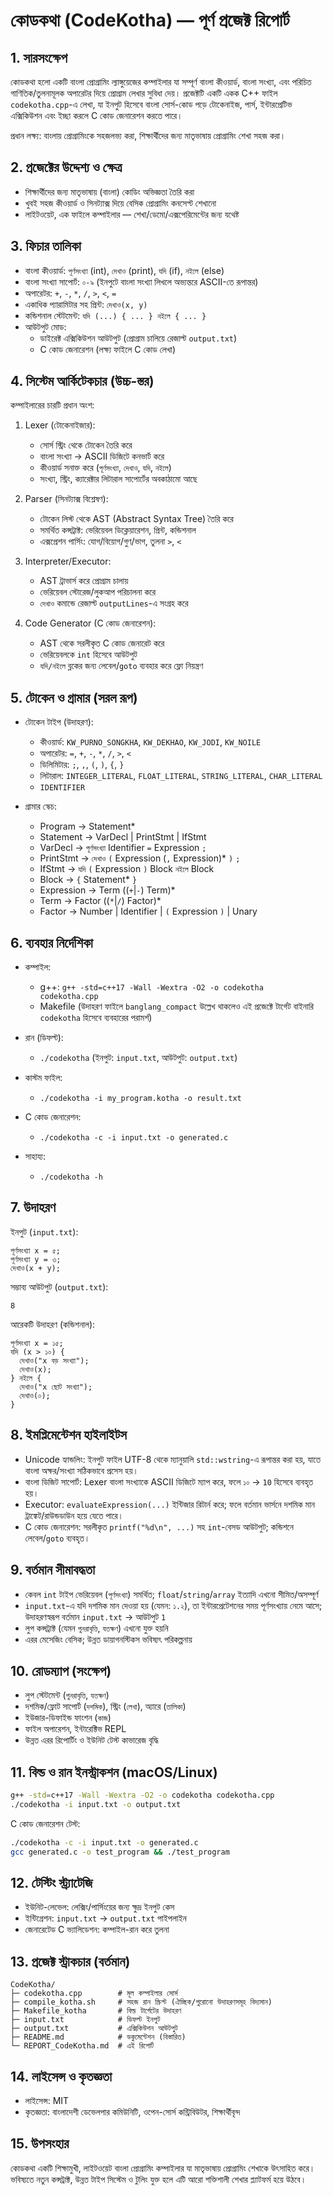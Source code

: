 # কোডকথা (CodeKotha) — পূর্ণ প্রজেক্ট রিপোর্ট

## 1. সারসংক্ষেপ

কোডকথা হলো একটি বাংলা প্রোগ্রামিং ল্যাঙ্গুয়েজের কম্পাইলার যা সম্পূর্ণ বাংলা কীওয়ার্ড, বাংলা সংখ্যা, এবং পরিচিত গাণিতিক/তুলনামূলক অপারেটর দিয়ে প্রোগ্রাম লেখার সুবিধা দেয়। প্রজেক্টটি একটি একক C++ ফাইল `codekotha.cpp`-এ লেখা, যা ইনপুট হিসেবে বাংলা সোর্স-কোড পড়ে টোকেনাইজ, পার্স, ইন্টারপ্রেটিভ এক্সিকিউশন এবং ইচ্ছা করলে C কোড জেনারেশন করতে পারে।

প্রধান লক্ষ্য: বাংলায় প্রোগ্রামিংকে সহজলভ্য করা, শিক্ষার্থীদের জন্য মাতৃভাষায় প্রোগ্রামিং শেখা সহজ করা।

## 2. প্রজেক্টের উদ্দেশ্য ও ক্ষেত্র

- শিক্ষার্থীদের জন্য মাতৃভাষায় (বাংলা) কোডিং অভিজ্ঞতা তৈরি করা
- খুবই সহজ কীওয়ার্ড ও সিনট্যাক্স দিয়ে বেসিক প্রোগ্রামিং কনসেপ্ট শেখানো
- লাইটওয়েট, এক ফাইলে কম্পাইলার — শেখা/ডেমো/এক্সপেরিমেন্টের জন্য যথেষ্ট

## 3. ফিচার তালিকা

- বাংলা কীওয়ার্ড: `পূর্ণসংখ্যা` (int), `দেখাও` (print), `যদি` (if), `নইলে` (else)
- বাংলা সংখ্যা সাপোর্ট: `০-৯` (ইনপুটে বাংলা সংখ্যা লিখলে অভ্যন্তরে ASCII-তে রূপান্তর)
- অপারেটর: `+`, `-`, `*`, `/`, `>`, `<`, `=`
- একাধিক প্যারামিটার সহ প্রিন্ট: `দেখাও(x, y)`
- কন্ডিশনাল স্টেটমেন্ট: `যদি (...) { ... } নইলে { ... }`
- আউটপুট মোড:
  - ডাইরেক্ট এক্সিকিউশন আউটপুট (প্রোগ্রাম চালিয়ে রেজাল্ট `output.txt`)
  - C কোড জেনারেশন (লক্ষ্য ফাইলে C কোড লেখা)

## 4. সিস্টেম আর্কিটেকচার (উচ্চ-স্তর)

কম্পাইলারের চারটি প্রধান অংশ:

1) Lexer (টোকেনাইজার):
   - সোর্স স্ট্রিং থেকে টোকেন তৈরি করে
   - বাংলা সংখ্যা → ASCII ডিজিটে কনভার্ট করে
   - কীওয়ার্ড সনাক্ত করে (`পূর্ণসংখ্যা`, `দেখাও`, `যদি`, `নইলে`)
   - সংখ্যা, স্ট্রিং, ক্যারেক্টার লিটারাল সাপোর্টের অবকাঠামো আছে

2) Parser (সিনট্যাক্স বিশ্লেষণ):
   - টোকেন লিস্ট থেকে AST (Abstract Syntax Tree) তৈরি করে
   - সমর্থিত কন্সট্রাক্ট: ভেরিয়েবল ডিক্লেয়ারেশন, প্রিন্ট, কন্ডিশনাল
   - এক্সপ্রেশন পার্সিং: যোগ/বিয়োগ/গুণ/ভাগ, তুলনা `>`, `<`

3) Interpreter/Executor:
   - AST ট্রাভার্স করে প্রোগ্রাম চালায়
   - ভেরিয়েবল স্টোরেজ/লুকআপ পরিচালনা করে
   - `দেখাও` কমান্ডে রেজাল্ট `outputLines`-এ সংগ্রহ করে

4) Code Generator (C কোড জেনারেশন):
   - AST থেকে সরলীকৃত C কোড জেনারেট করে
   - ভেরিয়েবলকে `int` হিসেবে আউটপুট
   - `যদি/নইলে` ব্লকের জন্য লেবেল/`goto` ব্যবহার করে ফ্লো নিয়ন্ত্রণ

## 5. টোকেন ও গ্রামার (সরল রূপ)

- টোকেন টাইপ (উদাহরণ):
  - কীওয়ার্ড: `KW_PURNO_SONGKHA`, `KW_DEKHAO`, `KW_JODI`, `KW_NOILE`
  - অপারেটর: `=`, `+`, `-`, `*`, `/`, `>`, `<`
  - ডিলিমিটার: `;`, `,`, `(`, `)`, `{`, `}`
  - লিটারাল: `INTEGER_LITERAL`, `FLOAT_LITERAL`, `STRING_LITERAL`, `CHAR_LITERAL`
  - `IDENTIFIER`

- গ্রামার স্কেচ:
  - Program → Statement*
  - Statement → VarDecl | PrintStmt | IfStmt
  - VarDecl → `পূর্ণসংখ্যা` Identifier `=` Expression `;`
  - PrintStmt → `দেখাও` `(` Expression (`,` Expression)* `)` `;`
  - IfStmt → `যদি` `(` Expression `)` Block `নইলে` Block
  - Block → `{` Statement* `}`
  - Expression → Term ((`+`|`-`) Term)*
  - Term → Factor ((`*`|`/`) Factor)*
  - Factor → Number | Identifier | `(` Expression `)` | Unary

## 6. ব্যবহার নির্দেশিকা

- কম্পাইল:
  - g++: `g++ -std=c++17 -Wall -Wextra -O2 -o codekotha codekotha.cpp`
  - Makefile (উদাহরণ ফাইলে `banglang_compact` উল্লেখ থাকলেও এই প্রজেক্টে টার্গেট বাইনারি `codekotha` হিসেবে ব্যবহারের পরামর্শ)

- রান (ডিফল্ট):
  - `./codekotha` (ইনপুট: `input.txt`, আউটপুট: `output.txt`)

- কাস্টম ফাইল:
  - `./codekotha -i my_program.kotha -o result.txt`

- C কোড জেনারেশন:
  - `./codekotha -c -i input.txt -o generated.c`

- সাহায্য:
  - `./codekotha -h`

## 7. উদাহরণ

ইনপুট (`input.txt`):

```banglang
পূর্ণসংখ্যা x = ৫;
পূর্ণসংখ্যা y = ৩;
দেখাও(x + y);
```

সম্ভাব্য আউটপুট (`output.txt`):

```
8
```

আরেকটি উদাহরণ (কন্ডিশনাল):

```banglang
পূর্ণসংখ্যা x = ১৫;
যদি (x > ১০) {
  দেখাও("x বড় সংখ্যা");
  দেখাও(x);
} নইলে {
  দেখাও("x ছোট সংখ্যা");
  দেখাও(০);
}
```

## 8. ইমপ্লিমেন্টেশন হাইলাইটস

- Unicode হ্যান্ডলিং: ইনপুট ফাইল UTF-8 থেকে ম্যানুয়ালি `std::wstring`-এ রূপান্তর করা হয়, যাতে বাংলা অক্ষর/সংখ্যা সঠিকভাবে প্রসেস হয়।
- বাংলা ডিজিট সাপোর্ট: Lexer বাংলা সংখ্যাকে ASCII ডিজিটে ম্যাপ করে, ফলে `১০` → `10` হিসেবে ব্যবহৃত হয়।
- Executor: `evaluateExpression(...)` ইন্টিজার রিটার্ন করে; ফলে বর্তমান ভার্সনে দশমিক মান ট্রাঙ্কেট/রাউন্ডডাউন হয়ে যেতে পারে।
- C কোড জেনারেশন: সরলীকৃত `printf("%d\n", ...)` সহ `int`-বেসড আউটপুট; কন্ডিশনে লেবেল/`goto` ব্যবহৃত।

## 9. বর্তমান সীমাবদ্ধতা

- কেবল `int` টাইপ ভেরিয়েবল (`পূর্ণসংখ্যা`) সমর্থিত; `float`/`string`/`array` ইত্যাদি এখনো সীমিত/অসম্পূর্ণ
- `input.txt`-এ যদি দশমিক মান দেওয়া হয় (যেমন: `১.২`), তা ইন্টারপ্রেটেশনের সময় পূর্ণসংখ্যায় নেমে আসে; উদাহরণস্বরূপ বর্তমান `input.txt` → আউটপুট `1`
- লুপ কন্সট্রাক্ট (যেমন `পুনরাবৃত্তি`, `যতক্ষণ`) এখনো যুক্ত হয়নি
- এরর মেসেজিং বেসিক; উন্নত ডায়াগনস্টিকস ভবিষ্যৎ পরিকল্পনায়

## 10. রোডম্যাপ (সংক্ষেপ)

- লুপ স্টেটমেন্ট (`পুনরাবৃত্তি`, `যতক্ষণ`)
- দশমিক/ফ্লোট সাপোর্ট (`দশমিক`), স্ট্রিং (`লেখা`), অ্যারে (`তালিকা`)
- ইউজার-ডিফাইন্ড ফাংশন (`কাজ`)
- ফাইল অপারেশন, ইন্টারেক্টিভ REPL
- উন্নত এরর রিপোর্টিং ও ইউনিট টেস্ট কাভারেজ বৃদ্ধি

## 11. বিল্ড ও রান ইনস্ট্রাকশন (macOS/Linux)

```bash
g++ -std=c++17 -Wall -Wextra -O2 -o codekotha codekotha.cpp
./codekotha -i input.txt -o output.txt
```

C কোড জেনারেশন টেস্ট:

```bash
./codekotha -c -i input.txt -o generated.c
gcc generated.c -o test_program && ./test_program
```

## 12. টেস্টিং স্ট্র্যাটেজি

- ইউনিট-লেভেল: লেক্সিং/পার্সিংয়ের জন্য ক্ষুদ্র ইনপুট কেস
- ইন্টিগ্রেশন: `input.txt` → `output.txt` পাইপলাইন
- জেনারেটেড C ভ্যালিডেশন: কম্পাইল-রান করে তুলনা

## 13. প্রজেক্ট স্ট্রাকচার (বর্তমান)

```
CodeKotha/
├─ codekotha.cpp        # মূল কম্পাইলার সোর্স
├─ compile_kotha.sh     # সহজ রান স্ক্রিপ্ট (ঐচ্ছিক/পুরোনো উদাহরণসমূহ বিদ্যমান)
├─ Makefile_kotha       # বিল্ড টার্গেটের উদাহরণ
├─ input.txt            # ডিফল্ট ইনপুট
├─ output.txt           # এক্সিকিউশন আউটপুট
├─ README.md            # ডকুমেন্টেশন (বিস্তারিত)
└─ REPORT_CodeKotha.md  # এই রিপোর্ট
```

## 14. লাইসেন্স ও কৃতজ্ঞতা

- লাইসেন্স: MIT
- কৃতজ্ঞতা: বাংলাদেশী ডেভেলপার কমিউনিটি, ওপেন-সোর্স কন্ট্রিবিউটর, শিক্ষার্থীবৃন্দ

## 15. উপসংহার

কোডকথা একটি শিক্ষামুখী, লাইটওয়েট বাংলা প্রোগ্রামিং কম্পাইলার যা মাতৃভাষায় প্রোগ্রামিং শেখাকে উৎসাহিত করে। ভবিষ্যতে নতুন কন্সট্রাক্ট, উন্নত টাইপ সিস্টেম ও টুলিং যুক্ত হলে এটি আরো শক্তিশালী শেখার প্ল্যাটফর্ম হয়ে উঠবে।


